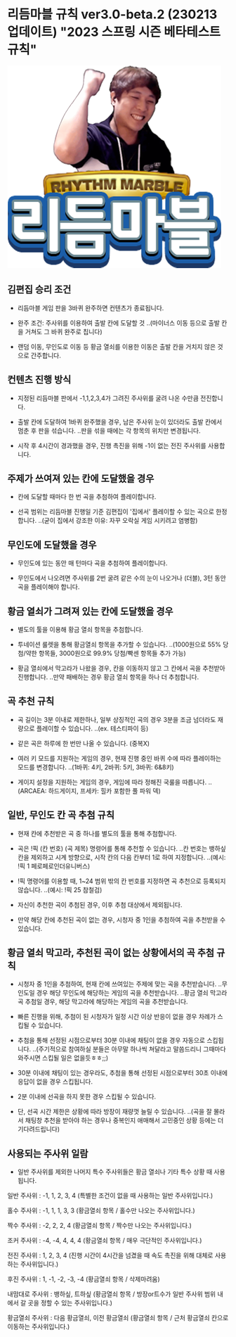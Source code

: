 # 리듬마블 규칙 ver3.0-beta.2 (230213 업데이트) "2023 스프링 시즌 베타테스트 규칙"
![logo](/assets/logo.png)


## 김편집 승리 조건

- 리듬마블 게임 판을 3바퀴 완주하면 컨텐츠가 종료됩니다.

- 완주 조건: 주사위를 이용하여 출발 칸에 도달할 것
..(마이너스 이동 등으로 출발 칸을 거쳐도 그 바퀴 완주로 칩니다)

- 랜덤 이동, 무인도로 이동 등 황금 열쇠를 이용한 이동은 출발 칸을 거치지 않은 것으로 간주합니다.



## 컨텐츠 진행 방식

- 지정된 리듬마블 판에서 -1,1,2,3,4가 그려진 주사위를 굴려 나온 수만큼 전진합니다.

- 출발 칸에 도달하여 1바퀴 완주했을 경우, 남은 주사위 눈이 있더라도 출발 칸에서 멈춘 후 판을 섞습니다.
..판을 섞을 때에는 각 항목의 위치만 변경됩니다.

- 시작 후 4시간이 경과했을 경우, 진행 촉진을 위해 -1이 없는 전진 주사위를 사용합니다.



## 주제가 쓰여져 있는 칸에 도달했을 경우

- 칸에 도달할 때마다 한 번 곡을 추첨하여 플레이합니다.

- 선곡 범위는 리듬마블 진행일 기준 김편집이 '집에서' 플레이할 수 있는 곡으로 한정합니다.
..(굳이 집에서 강조한 이유: 자꾸 오락실 게임 시키려고 염병함)



## 무인도에 도달했을 경우

- 무인도에 있는 동안 매 턴마다 곡을 추첨하여 플레이합니다.

- 무인도에서 나오려면 주사위를 2번 굴려 같은 수의 눈이 나오거나 (더블), 3턴 동안 곡을 플레이해야 합니다.



## 황금 열쇠가 그려져 있는 칸에 도달했을 경우

- 별도의 툴을 이용해 황금 열쇠 항목을 추첨합니다.

- 투네이션 룰렛을 통해 황금열쇠 항목을 추가할 수 있습니다.
..(1000원으로 55% 당첨/약한 항목들, 3000원으로 99.9% 당첨/빡센 항목들 추가 가능)

- 황금 열쇠에서 막고라가 나왔을 경우, 칸을 이동하지 않고 그 칸에서 곡을 추천받아 진행합니다.
..만약 패배하는 경우 황금 열쇠 항목을 하나 더 추첨합니다.



## 곡 추천 규칙

- 곡 길이는 3분 이내로 제한하나, 일부 상징적인 곡의 경우 3분을 조금 넘더라도 재량으로 플레이할 수 있습니다.
..(ex. 테스티파이 등)

- 같은 곡은 하루에 한 번만 나올 수 있습니다. (중복X)

- 여러 키 모드를 지원하는 게임의 경우, 현재 진행 중인 바퀴 수에 따라 플레이하는 모드를 변경합니다.
..(1바퀴: 4키, 2바퀴: 5키, 3바퀴: 6&8키)

- 게이지 설정을 지원하는 게임의 경우, 게임에 따라 정해진 국룰을 따릅니다.
..(ARCAEA: 하드게이지, 프세카: 힐카 포함한 풀 파워 덱)



## 일반, 무인도 칸 곡 추첨 규칙

- 현재 칸에 추천받은 곡 중 하나를 별도의 툴을 통해 추첨합니다.

- 곡은 !픽 (칸 번호) (곡 제목) 명령어를 통해 추천할 수 있습니다.
..칸 번호는 뱅하싶 칸을 제외하고 시계 방향으로, 시작 칸의 다음 칸부터 1로 하여 지정합니다.
..(예시: !픽 1 페로페로인더유니버스)

- !픽 명령어를 이용할 때, 1~24 범위 밖의 칸 번호를 지정하면 곡 추천으로 등록되지 않습니다.
..(예시: !픽 25 참철검)

- 자신이 추천한 곡이 추첨된 경우, 이후 추첨 대상에서 제외됩니다.

- 만약 해당 칸에 추천된 곡이 없는 경우, 시청자 중 1인을 추첨하여 곡을 추천받을 수 있습니다.



## 황금 열쇠 막고라, 추천된 곡이 없는 상황에서의 곡 추첨 규칙

- 시청자 중 1인을 추첨하여, 현재 칸에 쓰여있는 주제에 맞는 곡을 추천받습니다.
..무인도일 경우 해당 무인도에 해당하는 게임의 곡을 추천받습니다.
..황금 열쇠 막고라 곡 추첨일 경우, 해당 막고라에 해당하는 게임의 곡을 추천받습니다.

- 빠른 진행을 위해, 추첨이 된 시청자가 일정 시간 이상 반응이 없을 경우 차례가 스킵될 수 있습니다.

- 추첨을 통해 선정된 시점으로부터 30분 이내에 채팅이 없을 경우 자동으로 스킵됩니다.
..(주기적으로 참여하실 분들은 아무말 하나씩 쳐달라고 말씀드리니 그때마다 와주시면 스킵될 일은 없을듯ㅎㅎ;;)

- 30분 이내에 채팅이 있는 경우라도, 추첨을 통해 선정된 시점으로부터 30초 이내에 응답이 없을 경우 스킵됩니다.

- 2분 이내에 선곡을 하지 못한 경우 스킵될 수 있습니다.

- 단, 선곡 시간 제한은 상황에 따라 방장이 재량껏 늘릴 수 있습니다.
..(곡을 잘 몰라서 채팅창 추천을 받아야 하는 경우나 중복인지 애매해서 고민중인 상황 등에는 더 기다려드립니다)















## 사용되는 주사위 일람

 - 일반 주사위를 제외한 나머지 특수 주사위들은 황금 열쇠나 기타 특수 상황 때 사용됩니다.

 일반 주사위 : -1, 1, 2, 3, 4
 (특별한 조건이 없을 때 사용하는 일반 주사위입니다.)

 홀수 주사위 : -1, 1, 1, 3, 3
 (황금열쇠 항목 / 홀수만 나오는 주사위입니다.)

 짝수 주사위 : -2, 2, 2, 4
 (황금열쇠 항목 / 짝수만 나오는 주사위입니다.)

 조커 주사위 : -4, -4, 4, 4, 4
 (황금열쇠 항목 / 매우 극단적인 주사위입니다.)

 전진 주사위 : 1, 2, 3, 4
 (진행 시간이 4시간을 넘겼을 때 속도 촉진을 위해 대체로 사용하는 주사위입니다.)

 후진 주사위 : 1, -1, -2, -3, -4
 (황금열쇠 항목 / 삭제마려움)

 내맘대로 주사위 : 뱅하싶, 트하싶
 (황금열쇠 항목 / 방장or트수가 일반 주사위 범위 내에서 갈 곳을 정할 수 있는 주사위입니다.)

 황금열쇠 주사위 : 다음 황금열쇠, 이전 황금열쇠
 (황금열쇠 항목 / 근처 황금열쇠 칸으로 이동하는 주사위입니다.)